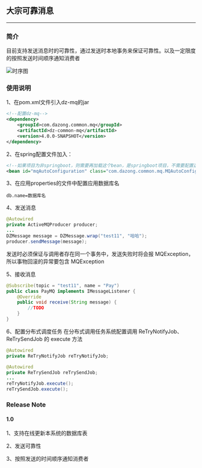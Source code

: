 ## 大宗可靠消息

---

### 简介
目前支持发送消息时的可靠性，通过发送时本地事务来保证可靠性。以及一定限度的按照发送时间顺序通知消费者

![时序图](https://git.dazong.com/TradeDept/dz-mq/uploads/1a61ee27d385bf8b42d18f4b103403ea/mq.png)

### 使用说明
1、在pom.xml文件引入dz-mq的jar
```xml
<!--配置dz-mq-->
<dependency>
    <groupId>com.dazong.common.mq</groupId>
    <artifactId>dz-common-mq</artifactId>
    <version>4.0.0-SNAPSHOT</version>
</dependency>
```

2、在spring配置文件加入：
```xml
<!--如果项目为非springboot，则需要再加载这个bean，是springboot项目，不需要配置这个-->
<bean id="mqAutoConfiguration" class="com.dazong.common.mq.MQAutoConfiguration" />
```

3、在应用properties的文件中配置应用数据库名
```properties
db.name=数据库名
```

4、发送消息
```java
@Autowired
private ActiveMQProducer producer;
...
DZMessage message = DZMessage.wrap("test11", "哈哈");
producer.sendMessage(message);
```
发送时必须保证与调用者存在同一个事务中，发送失败时将会报 MQException，所以事物回滚的异常要包含 MQException

5、接收消息
```java
@Subscribe(topic = "test11", name = "Pay")
public class PayMQ implements IMessageListener {
    @Override
    public void receive(String message) {
        //TODO
    }
}
```

6、配置分布式调度任务
在分布式调用任务系统配置调用 ReTryNotifyJob、ReTrySendJob 的 execute 方法
```java
@Autowired
private ReTryNotifyJob reTryNotifyJob;

@Autowired
private ReTrySendJob reTrySendJob;
...
reTryNotifyJob.execute();
reTrySendJob.execute();
```


### Release Note

#### 1.0
1、支持在线更新本系统的数据库表

2、发送可靠性

3、按照发送的时间顺序通知消费者